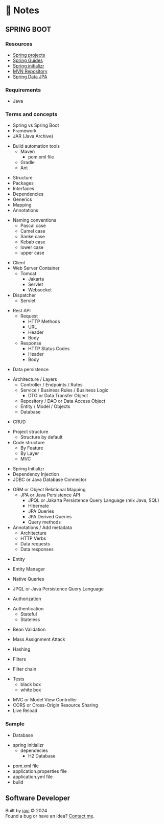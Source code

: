 # :memo: Notes
## SPRING BOOT
### Resources
- [Spring projects](https://spring.io/projects)
- [Spring Guides](https://spring.io/guides)
- [Spring initializr](https://start.spring.io/)
- [MVN Repository](https://mvnrepository.com/)
- [Spring Data JPA](https://docs.spring.io/spring-data/jpa/reference/)
### Requirements
- Java
### Terms and concepts
- Spring vs Spring Boot
- Framework
- JAR (Java Archive)
* Build automation tools
  * Maven
    - pom.xml file
  - Gradle
  - Ant
- Structure
- Packages
- Interfaces
- Dependencies
- Generics
- Mapping
- Annotations

* Naming conventions
  - Pascal case
  - Camel case
  - Sanke case
  - Kebab case
  - lower case
  - upper case

- Client
- Web Server Container
  * Tomcat
    - Jakarta
    - Servlet
    - Websocket
- Dispatcher
  - Servlet
* Rest API
  * Request
    - HTTP Methods
    - URL
    - Header
    - Body
  * Response
    - HTTP Status Codes
    - Header
    - Body

- Data persistence
* Architecture / Layers
  - Controller / Endpoints / Rutes
  * Service / Business Rules / Business Logic
    - DTO or Data Transfer Object
  - Repository / DAO or Data Access Object
  - Entity / Model / Objects
  - Database
- CRUD

* Project structure
  - Structure by default
* Code structure
  - By Feature
  - By Layer
  - MVC

- Spring Initializr
- Dependency Injection
- JDBC or Java Database Connector
* ORM or Object Relational Mapping
  * JPA or Java Persistence API
    - JPQL or Jakarta Persistence Query Language (mix Java, SQL)
    - Hibernate
    - JPA Queries
    - JPA Derived Queries
    - Query methods
* Annotations / Add metadata
  - Architecture
  - HTTP Verbs
  - Data requests
  - Data responses

- Entity
- Entity Manager

- Native Queries
- JPQL or Java Persistence Query Language

- Authorization
* Authentication
  - Stateful
  - Stateless

- Bean Validation

- Mass Assignment Attack

- Hashing
- Filters
- Filter chain

* Tests
  - black box
  - white box

- MVC or Model View Controller
- CORS or Cross-Origin Resource Sharing
- Live Reload
### Sample
- Database
* spring initializr
  * dependecies
    - H2 Database
- pom.xml file
- application.properties file
- application.yml file
- build
## Software Developer
Built by [javi](https://github.com/javierandres-dev/) :copyright: 2024  
Found a bug or have an idea? [Contact me](https://www.linkedin.com/in/javierandres-dev/).
